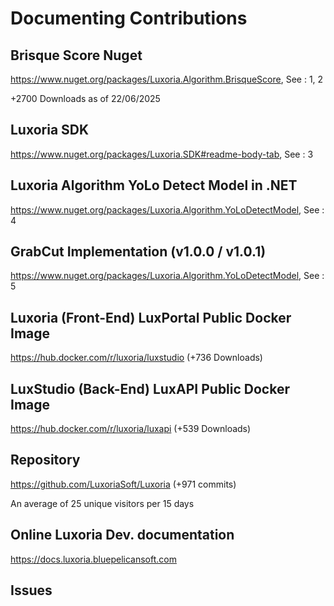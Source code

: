 # Documenting Contributions

## Brisque Score Nuget

https://www.nuget.org/packages/Luxoria.Algorithm.BrisqueScore, See : 1, 2

+2700 Downloads as of 22/06/2025

## Luxoria SDK

https://www.nuget.org/packages/Luxoria.SDK#readme-body-tab, See : 3

## Luxoria Algorithm YoLo Detect Model in .NET

https://www.nuget.org/packages/Luxoria.Algorithm.YoLoDetectModel, See : 4

## GrabCut Implementation (v1.0.0 / v1.0.1)

https://www.nuget.org/packages/Luxoria.Algorithm.YoLoDetectModel, See : 5

## Luxoria (Front-End) LuxPortal Public Docker Image

https://hub.docker.com/r/luxoria/luxstudio (+736 Downloads)

## LuxStudio (Back-End) LuxAPI Public Docker Image

https://hub.docker.com/r/luxoria/luxapi (+539 Downloads)

## Repository

https://github.com/LuxoriaSoft/Luxoria (+971 commits)

An average of 25 unique visitors per 15 days

## Online Luxoria Dev. documentation

https://docs.luxoria.bluepelicansoft.com

## Issues

### 